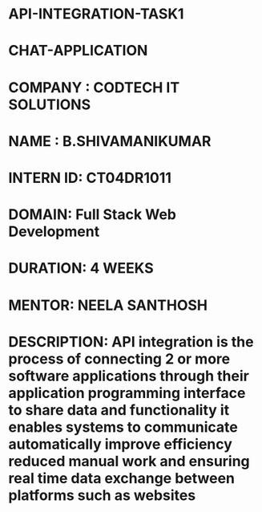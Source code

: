 # API-INTEGRATION-TASK1
# CHAT-APPLICATION
# COMPANY : CODTECH IT  SOLUTIONS
# NAME  : B.SHIVAMANIKUMAR
# INTERN ID: CT04DR1011
# DOMAIN: Full Stack Web Development
# DURATION: 4 WEEKS
# MENTOR: NEELA SANTHOSH
# DESCRIPTION: API integration is the process of connecting 2 or more software applications through their application programming interface to share data and functionality it enables systems to communicate automatically improve efficiency reduced manual work and ensuring real time data exchange between platforms such as websites 

